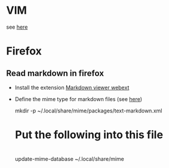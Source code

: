# VIM

see [here](https://github.com/jeremyfix/config/tree/master/vim)

# Firefox

## Read markdown in firefox

- Install the extension [Markdown viewer webext](https://addons.mozilla.org/fr/firefox/addon/markdown-viewer-webext/?src=search)
- Define the mime type for markdown files (see [here](https://superuser.com/questions/696361/how-to-get-the-markdown-viewer-addon-of-firefox-to-work-on-linux/1175837#1175837))

    mkdir -p ~/.local/share/mime/packages/text-markdown.xml
    # Put the following into this file
    <?xml version="1.0"?>
    <mime-info xmlns='http://www.freedesktop.org/standards/shared-mime-info'>
    <mime-type type="text/plain">
      <glob pattern="*.md"/>
      <glob pattern="*.mkd"/>
      <glob pattern="*.markdown"/>
    </mime-type>
    </mime-info>

    # 
    update-mime-database ~/.local/share/mime
